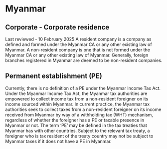 # Myanmar
## Corporate - Corporate residence
Last reviewed - 10 February 2025
A resident company is a company as defined and formed under the Myanmar CA or any other existing law of Myanmar.
A non-resident company is one that is not formed under the Myanmar CA or any other existing law of Myanmar. Generally, foreign branches registered in Myanmar are deemed to be non-resident companies.
## Permanent establishment (PE)
Currently, there is no definition of a PE under the Myanmar Income Tax Act. Under the Myanmar Income Tax Act, the Myanmar tax authorities are empowered to collect income tax from a non-resident foreigner on its income sourced within Myanmar. In current practice, the Myanmar tax authorities seek to collect taxes from a non-resident foreigner on its income received from Myanmar by way of a withholding tax (WHT) mechanism, regardless of whether the foreigner has a PE or taxable presence in Myanmar or not. The term ‘PE’ may be defined in the tax treaties that Myanmar has with other countries. Subject to the relevant tax treaty, a foreigner who is tax resident of the treaty country may not be subject to Myanmar taxes if it does not have a PE in Myanmar.
